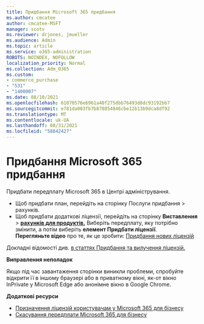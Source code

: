 ```yaml
---
title: Придбання Microsoft 365 придбання
ms.author: cmcatee
author: cmcatee-MSFT
manager: scotv
ms.reviewer: drjones, jmueller
ms.audience: Admin
ms.topic: article
ms.service: o365-administration
ROBOTS: NOINDEX, NOFOLLOW
localization_priority: Normal
ms.collection: Adm_O365
ms.custom:
- commerce_purchase
- "531"
- "1400007"
ms.date: 08/10/2021
ms.openlocfilehash: 61070576e6961a40f275dbb76493d8dc93192bb7
ms.sourcegitcommit: e781da003fb7b878854846cbe12b13b9dca8df92
ms.translationtype: MT
ms.contentlocale: uk-UA
ms.lasthandoff: 08/31/2021
ms.locfileid: "58842427"
---
```

# <a name="how-to-make-a-microsoft-365-purchase"></a>Придбання Microsoft 365 придбання

Придбати передплату Microsoft 365 в Центрі адміністрування.
  
- Щоб придбати план, перейдіть  на сторінку Послуги придбання \> **[](https://go.microsoft.com/fwlink/p/?linkid=868433)** рахунків.
- Щоб придбати додаткові ліцензії, перейдіть на сторінку **Виставлення** \> **[рахунків для продуктів.](https://go.microsoft.com/fwlink/p/?linkid=842054)** Виберіть передплату, яку потрібно змінити, а потім виберіть **елемент Придбати ліцензії**.\
**Перегляньте відео** про те, як це зробити: [Придбання нових ліцензій](https://go.microsoft.com/fwlink/p/?linkid=2154857)
  
Докладні відомості див. [в статтях Придбання та вилучення ліцензій.](https://docs.microsoft.com/microsoft-365/commerce/licenses/buy-licenses)

**Виправлення неполадок**

Якщо під час завантаження сторінки виникли проблеми, спробуйте відкрити її в іншому браузері або в приватному вікні, як-от вікно InPrivate у Microsoft Edge або анонімне вікно в Google Chrome.

**Додаткові ресурси**
  
- [Призначення ліцензій користувачам у Microsoft 365 для бізнесу](https://docs.microsoft.com/microsoft-365/admin/add-users/add-users)
- [Скасування передплати Microsoft 365 для бізнесу](https://docs.microsoft.com/microsoft-365/commerce/subscriptions/cancel-your-subscription)